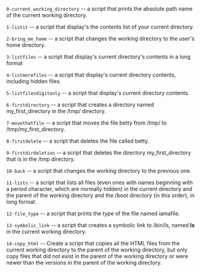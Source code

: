 `0-current_working_directory`  --  a script that prints the absolute path name of the current working directory.

`1-listit` -- a script that display's the contents list of your current directory.

`2-bring_me_home` --  a script that changes the working directory to the user's home directory.

`3-listfiles` -- a script that display's current directory's contents in a long format

`4-listmorefiles` -- a script that display's current directory contents, including hidden files.

`5-listfilesdigitonly` -- a script that display's current directory contents.

`6-firstdirectory` -- a script that creates a directory named my_first_directory in the /tmp/ directory.

`7-movethatfile` -- a script that moves the file betty from /tmp/ to /tmp/my_first_directory.

`8-firstdelete`  --  a script that deletes the file called betty.

`9-firstdirdeletion`  -- a script that deletes the directory my_first_directory that is in the /tmp directory.

`10-back`  --   a script that changes the working directory to the previous one.

`11-lists`  -- a script that lists all files (even ones with names beginning with a period character, which are normally hidden) in the current directory and the parent of the working directory and the /boot directory (in this order), in long format.

`12-file_type`  -- a script that prints the type of the file named iamafile.

`13-symbolic_link`  --  a script that creates a symbolic link to /bin/ls, named __ls__ in the current working directory.

`14-copy_html`  -- Create a script that copies all the HTML files from the current working directory to the parent of the working directory, but only copy files that did not exist in the parent of the working directory or were newer than the versions in the parent of the working directory.



